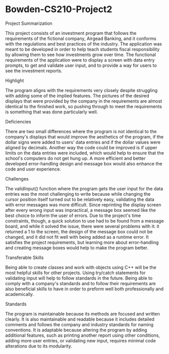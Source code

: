 # Bowden-CS210-Project2

Project Summarization

This project consists of an investment program that follows the requirements of the fictional company, Airgead Banking, and it conforms with the regulations and best practices of the industry. The application was meant to be developed in order to help teach students fiscal responsibility by allowing them to see how investments grow over time. The functional requirements of the application were to display a screen with data entry prompts, to get and validate user input, and to provide a way for users to see the investment reports.

Highlight

The program aligns with the requirements very closely despite struggling with adding some of the implied features. The pictures of the desired displays that were provided by the company in the requirements are almost identical to the finished work, so pushing through to meet the requirements is something that was done particularly well.

Deficiencies

There are two small differences where the program is not identical to the company's displays that would improve the aesthetics of the program, if the dollar signs were added to users' data entries and if the dollar values were aligned by decimals. Another way the code could be improved is if upper limits on the data entries were included, which would help to ensure that the school's computers do not get hung up. A more efficient and better developed error-handling design and message box would also enhance the code and user experience.

Challenges

The validInput() function where the program gets the user input for the data entries was the most challenging to write because while changing the cursor position itself turned out to be relatively easy, validating the data with error messages was more difficult. Since reprinting the display screen after every wrong input was impractical, a message box seemed like the best choice to inform the user of errors. Due to the project's time constraints, though, a quick solution to use had to be found from a message board, and while it solved the issue, there were several problems with it: it returned a 1 to the screen, the design of the message box could not be changed, and it did not fit well with being added as a runtime error. It satisfies the project requirements, but learning more about error-handling and creating message boxes would help to make the program better.

Transferable Skills

Being able to create classes and work with objects using C++ will be the most helpful skills for other projects. Using try/catch statements for validating input will help to follow standards in the future. Being able to comply with a company's standards and to follow their requirements are also beneficial skills to have in order to preform well both professionally and academically.

Standards

The program is maintainable because its methods are focused and written clearly. It is also maintainable and readable because it includes detailed comments and follows the company and industry standards for naming conventions. It is adaptable because altering the program by adding additional features, such as printing another report using other conditions, adding more user entries, or validating new input, requires minimal code alterations due to its modularity.
